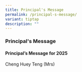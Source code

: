 ```yaml
---
title: Principal's Message
permalink: /principal-s-message/
variant: tiptap
description: ""
---
```

<h3>Principal's Message</h3>
<h4>Principal’s Message for 2025</h4>
<p></p>
<p></p>
<p>Cheng Huey Teng (Mrs)</p>